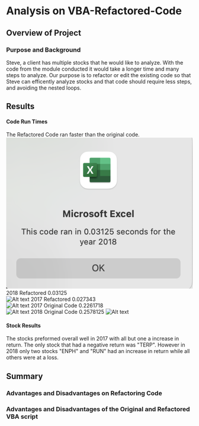 # Analysis on VBA-Refactored-Code 
## Overview of Project 
### Purpose and Background 
Steve, a client has multiple stocks that he would like to analyze. With the code from the module conducted it would take a longer time and many steps to analyze. Our purpose is to refactor or edit the existing code so that Steve can efficently analyze stocks and that code should require less steps, and avoiding the nested loops. 
## Results  
#### Code Run Times
The Refactored Code ran faster than the original code.  
 ![Refactored Code 2018 Run Time](Refactored2018.png)
 2018 Refactored 0.03125  
 ![Alt text](/relative/path/to/img.jpg?raw=true "Optional Title")
2017 Refactored 0.027343  
![Alt text](/relative/path/to/img.jpg?raw=true "Optional Title")
2017 Original Code 0.2261718  
![Alt text](/relative/path/to/img.jpg?raw=true "Optional Title")
2018 Original Code 0.2578125 
![Alt text]()
#### Stock Results  
The stocks preformed overall well in 2017 with all but one a increase in return. The only stock that had a negative return was "TERP". However in 2018 only two stocks "ENPH" and "RUN" had an increase in return while all others were at a loss. 

## Summary 
### Advantages and Disadvantages on Refactoring Code 
### Advantages and Disadvantages of the Original and Refactored VBA script 
